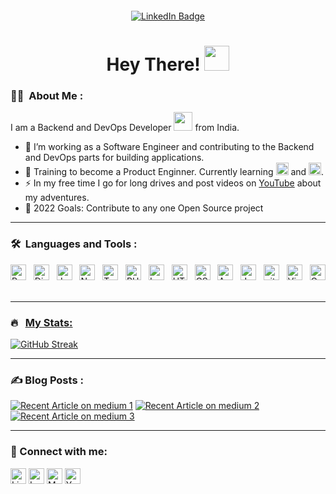 <p align="center"><img src="https://komarev.com/ghpvc/?username=vatsalunadkat&style=flat-square&color=blue" alt=""></p>

<p align="center">
<a href="https://www.linkedin.com/in/vatsalunadkat/"><img src="https://img.shields.io/badge/LinkedIn-blue?style=for-the-badge&logo=linkedin&logoColor=white" alt="LinkedIn Badge"></a>
</p>

<h1 align="center">Hey There! <img src="https://media.giphy.com/media/hvRJCLFzcasrR4ia7z/giphy.gif" width="40"></h1>

### :man_technologist: &nbsp;About Me :

I am a Backend and DevOps Developer <img src="https://media.giphy.com/media/WUlplcMpOCEmTGBtBW/giphy.gif" width="30"> from India.

- 🔭 I’m working as a Software Engineer and contributing to the Backend and DevOps parts for building applications.
- 🌱 Training to become a Product Enginner. Currently learning [<img src="https://img.shields.io/badge/django-%23092E20.svg?style=for-the-badge&logo=django&logoColor=white" alt="Django logo" title="Django" height="20" />][tech_tools_anchor] and [<img src="https://img.shields.io/badge/React-20232A?style=for-the-badge&logo=react&logoColor=61DAFB" alt="React logo" title="React" height="20" />][tech_tools_anchor].
- ⚡ In my free time I go for long drives and post videos on <a href="https://www.youtube.com/channel/UCbnjYccwlmFnU2beEtHA6kg">YouTube</a> about my adventures.
- 🥅 2022 Goals: Contribute to any one Open Source project

---

### 🛠 &nbsp;Languages and Tools :

[<img src="https://img.shields.io/badge/Python-14354C?style=for-the-badge&logo=python&logoColor=white" alt="Python logo" title="Python" height="25" />][tech_tools_anchor]
&nbsp;
[<img src="https://img.shields.io/badge/django-%23092E20.svg?style=for-the-badge&logo=django&logoColor=white" alt="Django logo" title="Django" height="25" />][tech_tools_anchor]
&nbsp;
[<img src="https://img.shields.io/badge/JavaScript-F7DF1E?style=for-the-badge&logo=javascript&logoColor=black" alt="JavaScript logo" title="JavaScript" height="25" />][tech_tools_anchor]
&nbsp;
[<img src="https://img.shields.io/badge/Node.js-43853D?style=for-the-badge&logo=node.js&logoColor=white" alt="Node.js logo" title="Node.js" height="25" />][learning_next_anchor]
&nbsp;
[<img src="https://img.shields.io/badge/TypeScript-007ACC?style=for-the-badge&logo=typescript&logoColor=white" alt="TypeScript logo" title="TypeScript" height="25" />][tech_tools_anchor]
&nbsp;
[<img src="https://img.shields.io/badge/PHP-777BB4?style=for-the-badge&logo=php&logoColor=white" alt="PHP logo" title="PHP" height="25" />][tech_tools_anchor]
&nbsp;
[<img src="https://img.shields.io/badge/Laravel-FF2D20?style=for-the-badge&logo=laravel&logoColor=white" alt="Laravel logo" title="Laravel" height="25" />][tech_tools_anchor]
&nbsp;
[<img src="https://img.shields.io/badge/HTML5-E34F26?style=for-the-badge&logo=html5&logoColor=white" alt="HTML5 logo" title="HTML5" height="25" />][tech_tools_anchor]
&nbsp;
[<img src="https://img.shields.io/badge/CSS3-1572B6?style=for-the-badge&logo=css3&logoColor=white" alt="CSS3 logo" title="CSS3" height="25" />][tech_tools_anchor]
&nbsp;
[<img src="https://img.shields.io/badge/Android-3DDC84?style=for-the-badge&logo=android&logoColor=white" alt="Android logo" title="Android" height="25" />][tech_tools_anchor]
&nbsp;
[<img src="https://img.shields.io/badge/Java-ED8B00?style=for-the-badge&logo=java&logoColor=white" alt="Java logo" title="Java" height="25" />][tech_tools_anchor]
&nbsp;
[<img src="https://img.shields.io/badge/GIT-E44C30?style=for-the-badge&logo=git&logoColor=white" alt="git logo" title="git" height="25" />][tech_tools_anchor]
&nbsp;
[<img src="https://img.shields.io/badge/VS%20Code-282C34?logo=visual-studio-code&logoColor=007ACC" alt="Visual Studio Code logo" title="Visual Studio Code" height="25" />][tech_tools_anchor]
&nbsp;
[<img src="https://img.shields.io/badge/Adobe%20Creative%20Cloud-DA1F26?style=for-the-badge&logo=Adobe%20Creative%20Cloud&logoColor=white" alt="Creative Cloud" title="Creative Cloud" height="25" />][tech_tools_anchor]
&nbsp;

---

### 🔥 &nbsp; <a href="https://github.com/vatsalunadkat"> My Stats: </a>
[![GitHub Streak](http://github-readme-streak-stats.herokuapp.com?user=vatsalunadkat&theme=dark)](https://git.io/streak-stats)

<!-- 
[![Top Langs](https://github-readme-stats.vercel.app/api/top-langs/?username=vatsalunadkat&layout=compact&theme=vision-friendly-dark)](https://github.com/anuraghazra/github-readme-stats)
 -->
 
<!-- ![Stats](https://github-readme-stats.vercel.app/api?username=vatsalunadkat&count_private=true&show_icons=true&theme=dracula) -->

<!-- [![GitHub Stats](https://github-readme-stats.vercel.app/api/top-langs/?username=vatsalunadkat&theme=blue-green)](https://git.io/streak-stats) -->

---

### ✍️ Blog Posts :

<a target="_blank" href="https://medium.com/@vatsalunadkat/comparing-arm-architecture-version-armv1-to-armv7-acfad715e6f2"><img src="https://github-readme-medium-recent-article.vercel.app/medium/@vatsalunadkat/0" alt="Recent Article on medium 1"></img></a>
<a target="_blank" href="https://medium.com/@vatsalunadkat/my-data-science-project-blog-467e6cc316ad"><img src="https://github-readme-medium-recent-article.vercel.app/medium/@vatsalunadkat/1" alt="Recent Article on medium 2"></img></a>
<a target="_blank" href="https://medium.com/@vatsalunadkat/learning-ai-9ba2b0454e93"><img src="https://github-readme-medium-recent-article.vercel.app/medium/@vatsalunadkat/3" alt="Recent Article on medium 3"></img></a>

---

### 🔗 Connect with me:

[<img src="https://img.shields.io/badge/LinkedIn-282C34?logo=linkedin&logoColor=0077B5" alt="LinkedIn logo" title="LinkedIn" height="25" />](https://in.linkedin.com/in/vatsalunadkat)
[<img src="https://img.shields.io/badge/LeetCode-000000?style=for-the-badge&logo=LeetCode&logoColor=#d16c06" alt="Leetcode logo" title="Leetcode" height="25" />](https://leetcode.com/vatsalunadkat)
[<img src="https://img.shields.io/badge/Medium-12100E?style=for-the-badge&logo=medium&logoColor=white" alt="Medium logo" title="Medium" height="25" />](https://medium.com/@vatsalunadkat)
[<img src="https://img.shields.io/badge/YouTube-FF0000?style=for-the-badge&logo=youtube&logoColor=white" alt="Youtube logo" height="25" />](https://www.youtube.com/@vatsalunadkat)



[tech_tools_anchor]: #top
[learning_now_anchor]: #top
[learning_next_anchor]: #top

